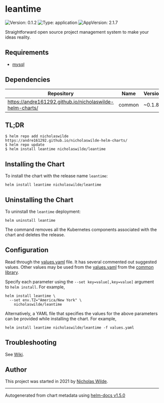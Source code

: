 # leantime

![Version: 0.1.2](https://img.shields.io/badge/Version-0.1.2-informational?style=flat-square) ![Type: application](https://img.shields.io/badge/Type-application-informational?style=flat-square) ![AppVersion: 2.1.7](https://img.shields.io/badge/AppVersion-2.1.7-informational?style=flat-square)

Straightforward open source project management system to make your ideas reality.

## Requirements
* [mysql](https://github.com/nicholaswilde/helm-charts/wiki/Storage)

## Dependencies

| Repository | Name | Version |
|------------|------|---------|
| https://andre161292.github.io/nicholaswilde-helm-charts/ | common | ~0.1.8 |

## TL;DR
```console
$ helm repo add nicholaswilde https://andre161292.github.io/nicholaswilde-helm-charts/
$ helm repo update
$ helm install leantime nicholaswilde/leantime
```

## Installing the Chart
To install the chart with the release name `leantime`:
```console
helm install leantime nicholaswilde/leantime
```

## Uninstalling the Chart
To uninstall the `leantime` deployment:
```console
helm uninstall leantime
```
The command removes all the Kubernetes components associated with the chart and deletes the release.

## Configuration

Read through the [values.yaml](./values.yaml) file. It has several commented out suggested values.
Other values may be used from the [values.yaml](../common/values.yaml) from the [common library](../common).

Specify each parameter using the `--set key=value[,key=value]` argument to `helm install`. For example,
```console
helm install leantime \
  --set env.TZ="America/New York" \
    nicholaswilde/leantime
```

Alternatively, a YAML file that specifies the values for the above parameters can be provided while installing the chart.
For example,
```console
helm install leantime nicholaswilde/leantime -f values.yaml
```

## Troubleshooting
See [Wiki](https://github.com/nicholaswilde/helm-charts/wiki/Troubleshooting).

## Author
This project was started in 2021 by [Nicholas Wilde](https://github.com/nicholaswilde).

----------------------------------------------
Autogenerated from chart metadata using [helm-docs v1.5.0](https://github.com/norwoodj/helm-docs/releases/v1.5.0)
